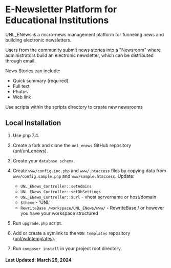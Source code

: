 # E-Newsletter Platform for Educational Institutions

UNL_ENews is a micro-news management platform for funneling news and building
electronic newsletters.

Users from the community submit news stories into a "Newsroom" where administrators
build an electronic newsletter, which can be distributed through email.

News Stories can include:

 * Quick summary (required)
 * Full text
 * Photos
 * Web link

Use scripts within the scripts directory to create new newsrooms

## Local Installation

1. Use php 7.4.

2. Create a fork and clone the `unl_enews` GitHub repository ([unl/unl_enews](https://github.com/unl/unl_enews/)).

3. Create your `database schema`.

4. Create `www/config.inc.php` and `www/.htaccess` files by copying data from `www/config.sample.php` and `www/sample.htaccess`. Update:
    - `UNL_ENews_Controller::setAdmins`
    - `UNL_ENews_Controller::setDbSettings`
    - `UNL_ENews_Controller::$url` - vhost servername or host/domain
    - `$theme` - 'UNL'
    - `RewriteBase /workspace/UNL_ENews/www/` - RewriteBase / or however you have your workspace structured

5.  Run `upgrade.php` script.

6. Add or create a symlink to the `WDN templates` repository ([unl/wdntemplates](https://github.com/unl/wdntemplates)).

7. Run `composer install` in your project root directory.


#### Last Updated: March 29, 2024
